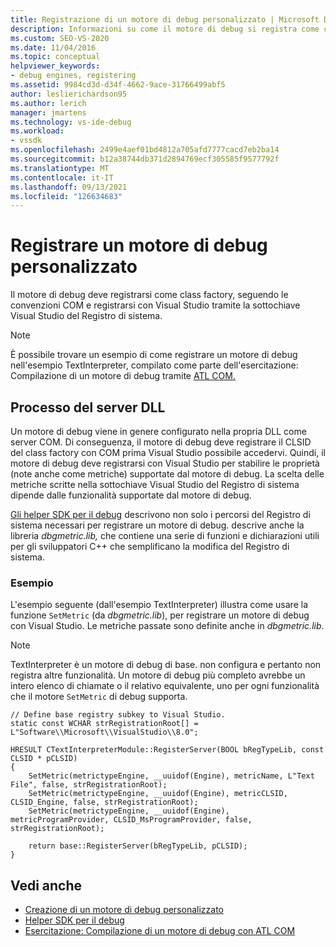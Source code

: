```yaml
---
title: Registrazione di un motore di debug personalizzato | Microsoft Docs
description: Informazioni su come il motore di debug si registra come class factory, seguendo le convenzioni COM e registrando con Visual Studio tramite il Registro di sistema.
ms.custom: SEO-VS-2020
ms.date: 11/04/2016
ms.topic: conceptual
helpviewer_keywords:
- debug engines, registering
ms.assetid: 9984cd3d-d34f-4662-9ace-31766499abf5
author: leslierichardson95
ms.author: lerich
manager: jmartens
ms.technology: vs-ide-debug
ms.workload:
- vssdk
ms.openlocfilehash: 2499e4aef01bd4812a705afd7777cacd7eb2ba14
ms.sourcegitcommit: b12a38744db371d2894769ecf305585f9577792f
ms.translationtype: MT
ms.contentlocale: it-IT
ms.lasthandoff: 09/13/2021
ms.locfileid: "126634683"
---
```

# <a name="register-a-custom-debug-engine"></a>Registrare un motore di debug personalizzato
Il motore di debug deve registrarsi come class factory, seguendo le convenzioni COM e registrarsi con Visual Studio tramite la sottochiave Visual Studio del Registro di sistema.

> [!NOTE]
> È possibile trovare un esempio di come registrare un motore di debug nell'esempio TextInterpreter, compilato come parte dell'esercitazione: Compilazione di un motore di debug tramite [ATL COM.](/previous-versions/bb147024(v=vs.90))

## <a name="dll-server-process"></a>Processo del server DLL
 Un motore di debug viene in genere configurato nella propria DLL come server COM. Di conseguenza, il motore di debug deve registrare il CLSID del class factory con COM prima Visual Studio possibile accedervi. Quindi, il motore di debug deve registrarsi con Visual Studio per stabilire le proprietà (note anche come metriche) supportate dal motore di debug. La scelta delle metriche scritte nella sottochiave Visual Studio del Registro di sistema dipende dalle funzionalità supportate dal motore di debug.

 [Gli helper SDK per il debug](../../extensibility/debugger/reference/sdk-helpers-for-debugging.md) descrivono non solo i percorsi del Registro di sistema necessari per registrare un motore di debug. descrive anche la libreria *dbgmetric.lib,* che contiene una serie di funzioni e dichiarazioni utili per gli sviluppatori C++ che semplificano la modifica del Registro di sistema.

### <a name="example"></a>Esempio
 L'esempio seguente (dall'esempio TextInterpreter) illustra come usare la funzione `SetMetric` (da *dbgmetric.lib*), per registrare un motore di debug con Visual Studio. Le metriche passate sono definite anche in *dbgmetric.lib*.

> [!NOTE]
> TextInterpreter è un motore di debug di base. non configura e pertanto non registra altre funzionalità. Un motore di debug più completo avrebbe un intero elenco di chiamate o il relativo equivalente, uno per ogni funzionalità che il motore `SetMetric` di debug supporta.

```
// Define base registry subkey to Visual Studio.
static const WCHAR strRegistrationRoot[] = L"Software\\Microsoft\\VisualStudio\\8.0";

HRESULT CTextInterpreterModule::RegisterServer(BOOL bRegTypeLib, const CLSID * pCLSID)
{
    SetMetric(metrictypeEngine, __uuidof(Engine), metricName, L"Text File", false, strRegistrationRoot);
    SetMetric(metrictypeEngine, __uuidof(Engine), metricCLSID, CLSID_Engine, false, strRegistrationRoot);
    SetMetric(metrictypeEngine, __uuidof(Engine), metricProgramProvider, CLSID_MsProgramProvider, false, strRegistrationRoot);

    return base::RegisterServer(bRegTypeLib, pCLSID);
}
```

## <a name="see-also"></a>Vedi anche
- [Creazione di un motore di debug personalizzato](../../extensibility/debugger/creating-a-custom-debug-engine.md)
- [Helper SDK per il debug](../../extensibility/debugger/reference/sdk-helpers-for-debugging.md)
- [Esercitazione: Compilazione di un motore di debug con ATL COM](/previous-versions/bb147024(v=vs.90))